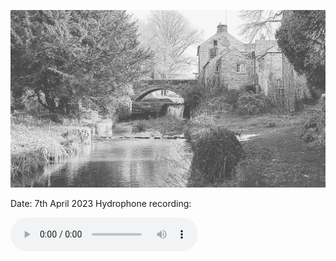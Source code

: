 ![lento_orl_mono_standard_a063_1680881420](images/lento_orl_mono_standard_a063_1680881420.jpg)

Date: 7th April 2023
Hydrophone recording:

![morland_cumbria_2023_04_07](audio/morland_cumbria_2023_04_07.mp3)



